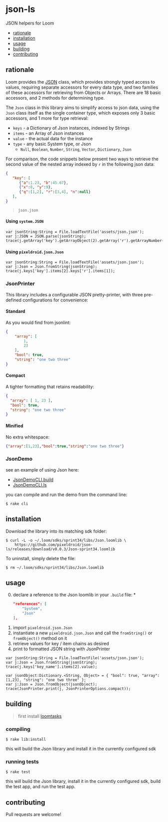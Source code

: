 json-ls
=======

JSON helpers for Loom

- [rationale](#rationale)
- [installation](#installation)
- [usage](#usage)
- [building](#building)
- [contributing](#contributing)


## rationale

Loom provides the [JSON][loom-json] class, which provides strongly typed access to values, requiring  separate accessors for every data type, and two families of these accessors for retrieving from Objects or Arrays. There are 18 basic accessors, and 2 methods for determining type.

The `Json` class in this library aims to simplify access to json data, using the `Json` class itself as the single container type, which exposes only 3 basic accessors, and 1 more for type retrieval:

- `keys` - a Dictionary of Json instances, indexed by Strings
- `items` - an Array of Json instances
- `value` - the actual data for the instance
- `type` - any basic System type, or Json
  * `Null`, `Boolean`, `Number`, `String`, `Vector`, `Dictionary`, `Json`

For comparison, the code snippets below present two ways to retrieve the second value of the nested array indexed by `r` in the following json data:

```json
{
   "key": [
      {"a":1.23, "b":45.67},
      {"x":8, "y":9},
      {"q":[1,2], "r":[3,4], "n":null}
   ],
}
```

> `json.json`

#### Using `system.JSON`

```ls
var jsonString:String = File.loadTextFile('assets/json.json');
var j:JSON = JSON.parse(jsonString);
trace(j.getArray('key').getArrayObject(2).getArray('r').getArrayNumber(1));
```

#### Using `pixeldroid.json.Json`

```ls
var jsonString:String = File.loadTextFile('assets/json.json');
var j:Json = Json.fromString(jsonString);
trace(j.keys['key'].items[2].keys['r'].items[1]);
```


### JsonPrinter

This library includes a configurable JSON pretty-printer, with three pre-defined configurations for convenience:

#### Standard

As you would find from jsonlint:

```json
{
    "array": [
        1,
        23
    ],
    "bool": true,
    "string": "one two three"
}
```

#### Compact

A tighter formatting that retains readability:

```json
{
  "array": [ 1, 23 ],
  "bool": true,
  "string": "one two three"
}
```

#### Minified

No extra whitespace:

```json
{"array":[1,23],"bool":true,"string":"one two three"}
```

### JsonDemo

see an example of using Json here:

* [JsonDemoCLI.build][JsonDemoCLI.build]
* [JsonDemoCLI.ls][JsonDemoCLI.ls]

you can compile and run the demo from the command line:

    $ rake cli


## installation

Download the library into its matching sdk folder:

    $ curl -L -o ~/.loom/sdks/sprint34/libs/Json.loomlib \
        https://github.com/pixeldroid/json-ls/releases/download/v0.0.3/Json-sprint34.loomlib

To uninstall, simply delete the file:

    $ rm ~/.loom/sdks/sprint34/libs/Json.loomlib


## usage

0. declare a reference to the Json loomlib in your `.build` file:
    *
    ```json
    "references": [
        "System",
        "Json"
    ],
    ```
0. import `pixeldroid.json.Json`
0. instantiate a new `pixeldroid.json.Json` and call the `fromString()` or `fromObject()` method on it
0. retrieve values for key / item chains as desired
0. print to formatted JSON string with JsonPrinter

```ls
var jsonString:String = File.loadTextFile('assets/json.json');
var j:Json = Json.fromString(jsonString);
trace(j.keys['key_name'].items[2].value);
```

```ls
var jsonObject:Dictionary.<String, Object> = { "bool": true, "array": [1,23], "string": "one two three" };
var j:Json = Json.fromObject(jsonObject);
trace(JsonPrinter.print(j, JsonPrinterOptions.compact));
```


## building

> first install [loomtasks][loomtasks]

### compiling

    $ rake lib:install

this will build the Json library and install it in the currently configured sdk

### running tests

    $ rake test

this will build the Json library, install it in the currently configured sdk, build the test app, and run the test app.


## contributing

Pull requests are welcome!


[loomtasks]: https://github.com/pixeldroid/loomtasks "loomtasks"
[loom-json]: http://docs.theengine.co/loom/1.1.4813/api/system/JSON.html "Loom JSON class"
[JsonDemoCLI.build]: ./cli/src/JsonDemoCLI.build "build file for the CLI demo"
[JsonDemoCLI.ls]: ./cli/src/JsonDemoCLI.ls "source file for the CLI demo"
